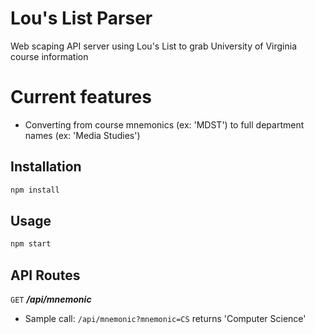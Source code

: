 # Lou's List Parser

Web scaping API server using Lou's List to grab University of Virginia course information

# Current features
* Converting from course mnemonics (ex: 'MDST') to full department names (ex: 'Media Studies')

## Installation

```bash
npm install
```

## Usage

```bash
npm start
```
## API Routes
`GET` ***/api/mnemonic***
*  Sample call: `/api/mnemonic?mnemonic=CS` returns 'Computer Science'